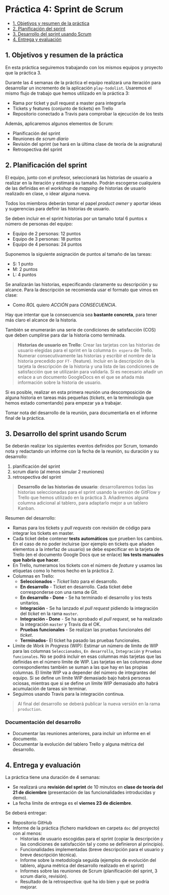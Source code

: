 # Práctica 4: Sprint de Scrum 

- [1. Objetivos y resumen de la práctica](#1-objetivos-y-resumen-de-la-práctica)
- [2. Planificación del sprint](#2-planificación-del-sprint)
- [3. Desarrollo del sprint usando Scrum](#3-desarrollo-del-sprint-usando-scrum)
- [4. Entrega y evaluación](#4-entrega-y-evaluación)

## 1. Objetivos y resumen de la práctica

En esta práctica seguiremos trabajando con los mismos equipos y
proyecto que la práctica 3.

Durante las 4 semanas de la práctica el equipo realizará una iteración
para desarrollar un incremento de la aplicación
`play-todolist`. Usaremos el mismo flujo de trabajo que hemos
utilizado en la práctica 3:

- Rama por ticket y pull request a master para integrarla 
- Tickets y features (conjunto de tickets) en Trello
- Repositorio conectado a Travis para comprobar la ejecución de los tests

Además, aplicaremos algunos elementos de Scrum:

- Planificación del sprint
- Reuniones de _scrum diario_
- Revisión del sprint (se hará en la última clase de teoría de la asignatura)
- Retrospectiva del sprint

## 2. Planificación del sprint

El equipo, junto con el profesor, seleccionará las historias de
usuario a realizar en la iteración y estimará su tamaño. Podrán
escogerse cualquiera de las definidas en el _workshop_ de _mapping_ de
historias de usuario realizado en clase, o idear alguna nueva.

Todos los miembros deberán tomar el papel _product owner_ y aportar
ideas y sugerencias para definir las historias de usuario.

Se deben incluir en el sprint historias por un tamaño total 6 puntos x
número de personas del equipo:

- Equipo de 2 personas: 12 puntos
- Equipo de 3 personas: 18 puntos
- Equipo de 4 personas: 24 puntos

Suponemos la siguiente asignación de puntos al tamaño de las tareas:

- S: 1 punto
- M: 2 puntos
- L: 4 puntos

Se analizarán las historias, especificando claramente su descripción y
su alcance. Para la descripción se recomienda usar el formato que
vimos en clase:

- Como _ROL_ quiero _ACCIÓN_ para _CONSECUENCIA_.

Hay que intentar que la consecuencia sea **bastante concreta**, para tener
más claro el alcance de la historia. 

También se enumerarán una serie de condiciones de satisfacción (COS)
que deben cumplirse para dar la historia como terminada.

> **Historias de usuario en Trello**:
> Crear las tarjetas con las historias de usuario elegidas para el
> sprint en la columna `En espera` de Trello. Numerar consecutivamente
> las historias y escribir el nombre de la historia precedido por
> `FT-` (feature). Incluir en la descripción de la tarjeta la
> descripción de la historia y una lista de las condiciones de
> satisfacción que se utilizarán para validarla. Si es necesario
> añadir un enlace a un documento GoogleDocs en el que se añada más
> información sobre la historia de usuario.

Si es posible, realizar en esta primera reunión una descomposición de
alguna historia en tareas más pequeñas (_tickets_, en la terminología
que hemos estado comentando) para empezar ya a trabajar.

Tomar nota del desarrollo de la reunión, para documentarla en el
informe final de la práctica.

## 3. Desarrollo del sprint usando Scrum

Se deberán realizar los siguientes eventos definidos por Scrum,
tomando nota y redactando un informe con la fecha de la reunión, su
duración y su desarrollo:

1. planificación del sprint
2. scrum diario (al menos simular 2 reuniones)
3. retrospectiva del sprint

> **Desarrollo de las historias de usuario**: desarrollaremos todas
> las historias seleccionadas para el sprint usando la versión de
> GitFlow y Trello que hemos utilizado en la práctica 3. Añadiremos
> alguna columna adicional al tablero, para adaptarlo mejor a un
> tablero Kanban.

Resumen del desarrollo:

- Ramas para los tickets y _pull requests_ con revisión de código para
  integrar los tickets en master.
- Cada ticket debe contener **tests automáticos** que prueben los
  cambios. En el caso de no poder incluirse (por ejemplo en tickets
  que añaden elementos a la interfaz de usuario) se debe especificar
  en la tarjeta de Trello (en el documento Google Docs que se enlace)
  **los tests manuales que habría que hacer**.
- En Trello, numeramos los tickets con el número de _feature_ y usamos
  las etiquetas como lo hemos hecho en la práctica 2.
- Columnas en Trello:
    - **Seleccionados** - _Ticket_ listo para el desarrollo. 
    - **En desarrollo** - Ticket en desarrollo. Cada ticket debe corresponderse con una rama de Git.
    - **En desarrollo - Done** - Se ha terminado el desarrollo y los tests unitarios.
    - **Integración** - Se ha lanzado el _pull request_ pidiendo la integración del _ticket_ en la rama `master`.
    - **Integración - Done** - Se ha aprobado el _pull request_, se ha realizado la integración `master` y Travis da el OK.
    - **Pruebas funcionales** - Se realizan las pruebas funcionales del _ticket_.
    - **Terminados**- El ticket ha pasado las pruebas funcionales.
- Límite de _Work In Progress_ (WIP): Estimar un número de límite de
  WIP para las columnas `Seleccionados`, `En desarrollo`,
  `Integración` y `Pruebas funcionales`. No se podrá incluir en esas
  columnas más tarjetas que las definidas en el número límite de
  WIP. Las tarjetas en las columnas _done_ correspondientes también se
  suman a las que hay en las propias columnas. El límite WIP va a
  depender del número de integrantes del equipo. Si se define un
  límite WIP demasiado bajo habrá personas ociosas, mientras que si se
  define un límite WIP demasiado alto habrá acumulación de tareas sin
  terminar.
- Seguimos usando Travis para la integración continua.

> Al final del desarrollo se deberá publicar la nueva versión en la
>rama `production`.

### Documentación del desarrollo

- Documentar las reuniones anteriores, para incluir un informe en el documento.
- Documentar la evolución del tablero Trello y alguna métrica del desarrollo.

## 4. Entrega y evaluación

La práctica tiene una duración de 4 semanas:
- Se realizará una **revisión del sprint** de 10 minutos en **clase de
teoría del 21 de diciembre** (presentación de las funcionalidades
introducidas y demo).  
- La fecha límite de entrega es el **viernes 23 de diciembre**.

Se deberá entregar:

- Repositorio GitHub
- Informe de la práctica (fichero markdown en carpeta `doc` del
  proyecto) con al menos:
    - Historias de usuario escogidas para el sprint (copiar la
      descripción y las condiciones de satisfacción tal y como se
      definieron al principio).
    - Funcionalidades implementadas (breve descripción para el usuario
      y breve descripción técnica).
    - Informe sobre la metodología seguida (ejemplos de evolución del
      tablero, alguna métrica del desarrollo realizado en el sprint)
    - Informes sobre las reuniones de Scrum (planificación del sprint,
      3 scrum diario, revisión).
    - Resultado de la retrospectiva: qué ha ido bien y qué se podría
      mejorar.

